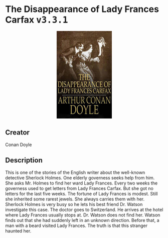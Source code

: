 
# The Disappearance of Lady Frances Carfax <kbd>v3.3.1</kbd>

<center>
  <img src="./cover-1024.jpg"/>
</center>

## Creator
Conan Doyle

## Description
This is one of the stories of the English writer about the well-known detective Sherlock Holmes. One elderly governess seeks help from him. She asks Mr. Holmes to find her ward Lady Frances. Every two weeks the governess used to get letters from Lady Frances Carfax. But she got no letters for the last five weeks. The fortune of Lady Frances is modest. Still she inherited some rarest jewels. She always carries them with her. Sherlock Holmes is very busy so he lets his best friend Dr. Watson investigate this case. The doctor goes to Switzerland. He arrives at the hotel where Lady Frances usually stops at. Dr. Watson does not find her. Watson finds out that she had suddenly left in an unknown direction. Before that, a man with a beard visited Lady Frances. The truth is that this stranger haunted her.
